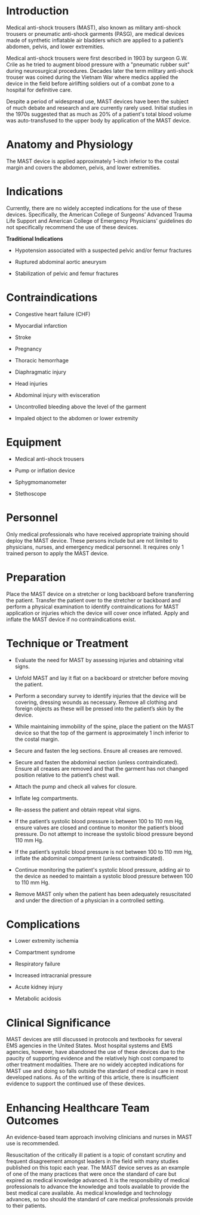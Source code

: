 # Introduction

Medical anti-shock trousers (MAST), also known as military anti-shock trousers or pneumatic anti-shock garments (PASG), are medical devices made of synthetic inflatable air bladders which are applied to a patient’s abdomen, pelvis, and lower extremities.

Medical anti-shock trousers were first described in 1903 by surgeon G.W. Crile as he tried to augment blood pressure with a "pneumatic rubber suit" during neurosurgical procedures. Decades later the term military anti-shock trouser was coined during the Vietnam War where medics applied the device in the field before airlifting soldiers out of a combat zone to a hospital for definitive care.

Despite a period of widespread use, MAST devices have been the subject of much debate and research and are currently rarely used. Initial studies in the 1970s suggested that as much as 20% of a patient's total blood volume was auto-transfused to the upper body by application of the MAST device.

# Anatomy and Physiology

The MAST device is applied approximately 1-inch inferior to the costal margin and covers the abdomen, pelvis, and lower extremities.

# Indications

Currently, there are no widely accepted indications for the use of these devices. Specifically, the American College of Surgeons’ Advanced Trauma Life Support and American College of Emergency Physicians’ guidelines do not specifically recommend the use of these devices.

**Traditional Indications**

- Hypotension associated with a suspected pelvic and/or femur fractures

- Ruptured abdominal aortic aneurysm

- Stabilization of pelvic and femur fractures

# Contraindications

- Congestive heart failure (CHF)

- Myocardial infarction

- Stroke

- Pregnancy

- Thoracic hemorrhage

- Diaphragmatic injury

- Head injuries

- Abdominal injury with evisceration

- Uncontrolled bleeding above the level of the garment

- Impaled object to the abdomen or lower extremity

# Equipment

- Medical anti-shock trousers

- Pump or inflation device

- Sphygmomanometer

- Stethoscope

# Personnel

Only medical professionals who have received appropriate training should deploy the MAST device. These persons include but are not limited to physicians, nurses, and emergency medical personnel. It requires only 1 trained person to apply the MAST device.

# Preparation

Place the MAST device on a stretcher or long backboard before transferring the patient. Transfer the patient over to the stretcher or backboard and perform a physical examination to identify contraindications for MAST application or injuries which the device will cover once inflated. Apply and inflate the MAST device if no contraindications exist.

# Technique or Treatment

- Evaluate the need for MAST by assessing injuries and obtaining vital signs.

- Unfold MAST and lay it flat on a backboard or stretcher before moving the patient.

- Perform a secondary survey to identify injuries that the device will be covering, dressing wounds as necessary. Remove all clothing and foreign objects as these will be pressed into the patient’s skin by the device.

- While maintaining immobility of the spine, place the patient on the MAST device so that the top of the garment is approximately 1 inch inferior to the costal margin.

- Secure and fasten the leg sections. Ensure all creases are removed.

- Secure and fasten the abdominal section (unless contraindicated). Ensure all creases are removed and that the garment has not changed position relative to the patient’s chest wall.

- Attach the pump and check all valves for closure.

- Inflate leg compartments.

- Re-assess the patient and obtain repeat vital signs.

- If the patient’s systolic blood pressure is between 100 to 110 mm Hg, ensure valves are closed and continue to monitor the patient’s blood pressure. Do not attempt to increase the systolic blood pressure beyond 110 mm Hg.

- If the patient’s systolic blood pressure is not between 100 to 110 mm Hg, inflate the abdominal compartment (unless contraindicated).

- Continue monitoring the patient's systolic blood pressure, adding air to the device as needed to maintain a systolic blood pressure between 100 to 110 mm Hg.

- Remove MAST only when the patient has been adequately resuscitated and under the direction of a physician in a controlled setting.

# Complications

- Lower extremity ischemia

- Compartment syndrome

- Respiratory failure

- Increased intracranial pressure

- Acute kidney injury

- Metabolic acidosis

# Clinical Significance

MAST devices are still discussed in protocols and textbooks for several EMS agencies in the United States. Most hospital systems and EMS agencies, however, have abandoned the use of these devices due to the paucity of supporting evidence and the relatively high cost compared to other treatment modalities. There are no widely accepted indications for MAST use and doing so falls outside the standard of medical care in most developed nations. As of the writing of this article, there is insufficient evidence to support the continued use of these devices.

# Enhancing Healthcare Team Outcomes

An evidence-based team approach involving clinicians and nurses in MAST use is recommended.

Resuscitation of the critically ill patient is a topic of constant scrutiny and frequent disagreement amongst leaders in the field with many studies published on this topic each year. The MAST device serves as an example of one of the many practices that were once the standard of care but expired as medical knowledge advanced. It is the responsibility of medical professionals to advance the knowledge and tools available to provide the best medical care available. As medical knowledge and technology advances, so too should the standard of care medical professionals provide to their patients.